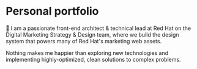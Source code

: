 # Personal portfolio

:wave: I am a passionate front-end architect & technical lead at Red Hat on the Digital Marketing Strategy & Design team, where we build the design system that powers many of Red Hat's marketing web assets.

Nothing makes me happier than exploring new technologies and implementing highly-optimized, clean solutions to complex problems.